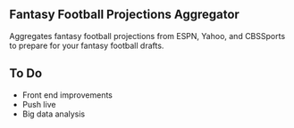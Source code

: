 Fantasy Football Projections Aggregator
---

Aggregates fantasy football projections from ESPN, Yahoo, and CBSSports to prepare for your fantasy football drafts.

To Do
----
- Front end improvements
- Push live
- Big data analysis
